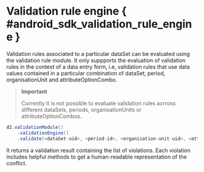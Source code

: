 # Validation rule engine { #android_sdk_validation_rule_engine }

Validation rules associated to a particular dataSet can be evaluated using the validation rule module. It only suppports the evaluation of validation rules in the context of a data entry form, i.e, validation rules that use data values contained in a particular combination of dataSet, period, organisationUnit and attributeOptionCombo.

> **Important**
>
> Currently it is not possible to evaluate validation rules acrross different dataSets, periods, organisationUnits or attributeOptionCombos.

```java
d2.validationModule()
    .validationEngine()
    .validate(<dataSet-uid>, <period-id>, <organisation-unit-uid>, <attribute-option-combo-uid>);
```

It returns a validation result containing the list of violations. Each violation includes helpful methods to get a human-readable representation of the conflict.
